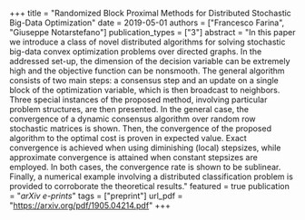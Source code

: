 +++
title = "Randomized Block Proximal Methods for Distributed Stochastic Big-Data Optimization"
date = 2019-05-01
authors = ["Francesco Farina", "Giuseppe Notarstefano"]
publication_types = ["3"]
abstract = "In this paper we introduce a class of novel distributed algorithms for solving stochastic big-data convex optimization problems over directed graphs. In the addressed set-up, the dimension of the decision variable can be extremely high and the objective function can be nonsmooth. The general algorithm consists of two main steps: a consensus step and an update on a single block of the optimization variable, which is then broadcast to neighbors. Three special instances of the proposed method, involving particular problem structures, are then presented. In the general case, the convergence of a dynamic consensus algorithm over random row stochastic matrices is shown. Then, the convergence of the proposed algorithm to the optimal cost is proven in expected value. Exact convergence is achieved when using diminishing (local) stepsizes, while approximate convergence is attained when constant stepsizes are employed. In both cases, the convergence rate is shown to be sublinear. Finally, a numerical example involving a distributed classification problem is provided to corroborate the theoretical results."
featured = true
publication = "*arXiv e-prints*"
tags = ["preprint"]
url_pdf = "https://arxiv.org/pdf/1905.04214.pdf"
+++

